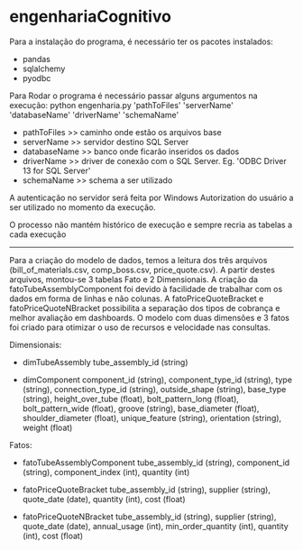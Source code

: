 # engenhariaCognitivo
Para a instalação do programa, é necessário ter os pacotes instalados:
  - pandas
  - sqlalchemy
  - pyodbc

Para Rodar o programa é necessário passar alguns argumentos na execução:
python engenharia.py 'pathToFiles' 'serverName' 'databaseName' 'driverName' 'schemaName'

  - pathToFiles >> caminho onde estão os arquivos base
  - serverName >> servidor destino SQL Server
  - databaseName >> banco onde ficarão inseridos os dados
  - driverName >> driver de conexão com o SQL Server. Eg. 'ODBC Driver 13 for SQL Server'
  - schemaName >> schema a ser utilizado
  
A autenticação no servidor será feita por Windows Autorization do usuário a ser utilizado no momento da execução.

O processo não mantém histórico de execução e sempre recria as tabelas a cada execução

---------------------------------------------------------------------------------------------------------------------------

Para a criação do modelo de dados, temos a leitura dos três arquivos (bill_of_materials.csv, comp_boss.csv, price_quote.csv). A partir destes arquivos, montou-se 3 tabelas Fato e 2 Dimensionais. A criação da fatoTubeAssemblyComponent foi devido à facilidade de trabalhar com os dados em forma de linhas e não colunas. A fatoPriceQuoteBracket e fatoPriceQuoteNBracket possibilita a separação dos tipos de cobrança e melhor avaliação em dashboards. O modelo com duas dimensões e 3 fatos foi criado para otimizar o uso de recursos e velocidade nas consultas.

Dimensionais:
  * dimTubeAssembly
  tube_assembly_id (string)
  
  * dimComponent
  component_id (string),
  component_type_id (string),
  type (string),
  connection_type_id (string),
  outside_shape (string),
  base_type (string),
  height_over_tube (float),
  bolt_pattern_long (float),
  bolt_pattern_wide (float),
  groove (string),
  base_diameter (float),
  shoulder_diameter (float),
  unique_feature (string),
  orientation (string),
  weight (float)

Fatos:
  * fatoTubeAssemblyComponent
  tube_assembly_id (string),
  component_id (string),
  component_index (int),
  quantity (int)
  
  * fatoPriceQuoteBracket
  tube_assembly_id (string),
  supplier (string),
  quote_date (date),
  quantity (int),
  cost (float)
  
  * fatoPriceQuoteNBracket
  tube_assembly_id (string),
  supplier (string),
  quote_date (date),
  annual_usage (int),
  min_order_quantity (int),
  quantity (int),
  cost (float)
  
  
